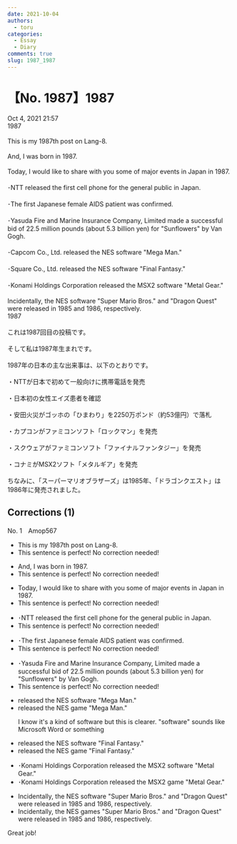```yaml
---
date: 2021-10-04
authors:
  - toru
categories:
  - Essay
  - Diary
comments: true
slug: 1987_1987
---
```


# 【No. 1987】1987
<div class="date">Oct 4, 2021 21:57</div>
<div id="post"><div id="body_show_ori">
1987<br/><br/>This is my 1987th post on Lang-8.<br/><br/>And, I was born in 1987.<br/><br/>Today, I would like to share with you some of major events in Japan in 1987.<br/><br/>･NTT released the first cell phone for the general public in Japan.<br/><br/>･The first Japanese female AIDS patient was confirmed.<br/><br/>･Yasuda Fire and Marine Insurance Company, Limited made a successful bid of 22.5 million pounds (about 5.3 billion yen) for "Sunflowers" by Van Gogh.<br/><br/>･Capcom Co., Ltd. released the NES software "Mega Man."<br/><br/>･Square Co., Ltd. released the NES software "Final Fantasy."<br/><br/>･Konami Holdings Corporation released the MSX2 software "Metal Gear."<br/><br/>Incidentally, the NES software "Super Mario Bros." and "Dragon Quest" were released in 1985 and 1986, respectively.
</div></div>

<!-- more -->

<div id="post_ja"><div id="body_show_mo">
1987<br/><br/>これは1987回目の投稿です。<br/><br/>そして私は1987年生まれです。<br/><br/>1987年の日本の主な出来事は、以下のとおりです。<br/><br/>・NTTが日本で初めて一般向けに携帯電話を発売<br/><br/>・日本初の女性エイズ患者を確認<br/><br/>・安田火災がゴッホの「ひまわり」を2250万ポンド（約53億円）で落札<br/><br/>・カプコンがファミコンソフト「ロックマン」を発売<br/><br/>・スクウェアがファミコンソフト「ファイナルファンタジー」を発売<br/><br/>・コナミがMSX2ソフト「メタルギア」を発売<br/><br/>ちなみに、「スーパーマリオブラザーズ」は1985年、「ドラゴンクエスト」は1986年に発売されました。
</div></div>

## Corrections (1)
<div id="block"><div class="first_name"> No. 1　<span class="just_name">Amop567</span></div><div id="block2">
<ul class="correction_field">
<li class="incorrect">This is my 1987th post on Lang-8.</li>
<li class="corrected perfect">This sentence is perfect! No correction needed!</li>
</ul>
<ul class="correction_field">
<li class="incorrect">And, I was born in 1987.</li>
<li class="corrected perfect">This sentence is perfect! No correction needed!</li>
</ul>
<ul class="correction_field">
<li class="incorrect">Today, I would like to share with you some of major events in Japan in 1987.</li>
<li class="corrected perfect">This sentence is perfect! No correction needed!</li>
</ul>
<ul class="correction_field">
<li class="incorrect">･NTT released the first cell phone for the general public in Japan.</li>
<li class="corrected perfect">This sentence is perfect! No correction needed!</li>
</ul>
<ul class="correction_field">
<li class="incorrect">･The first Japanese female AIDS patient was confirmed.</li>
<li class="corrected perfect">This sentence is perfect! No correction needed!</li>
</ul>
<ul class="correction_field">
<li class="incorrect">･Yasuda Fire and Marine Insurance Company, Limited made a successful bid of 22.5 million pounds (about 5.3 billion yen) for "Sunflowers" by Van Gogh.</li>
<li class="corrected perfect">This sentence is perfect! No correction needed!</li>
</ul>
<ul class="correction_field">
<li class="incorrect">released the NES software "Mega Man."</li>
<li class="corrected correct">
released the NES <span class="f_blue">game</span> "Mega Man."
<p class="correction_comment">I know it's a kind of software but this is clearer. "software" sounds like Microsoft Word or something</p>
</li>
</ul>
<ul class="correction_field">
<li class="incorrect">released the NES software "Final Fantasy."</li>
<li class="corrected correct">
released the NES <span class="f_blue">game</span> "Final Fantasy."
</li>
</ul>
<ul class="correction_field">
<li class="incorrect">･Konami Holdings Corporation released the MSX2 software "Metal Gear."</li>
<li class="corrected correct">
･Konami Holdings Corporation released the MSX2 <span class="f_blue">game</span> "Metal Gear."
</li>
</ul>
<ul class="correction_field">
<li class="incorrect">Incidentally, the NES software "Super Mario Bros." and "Dragon Quest" were released in 1985 and 1986, respectively.</li>
<li class="corrected correct">
Incidentally, the NES <span class="f_blue">games</span> "Super Mario Bros." and "Dragon Quest" were released in 1985 and 1986, respectively.
</li>
</ul>
<p class="comment_small">
 Great job!
</p>

</div></div>
